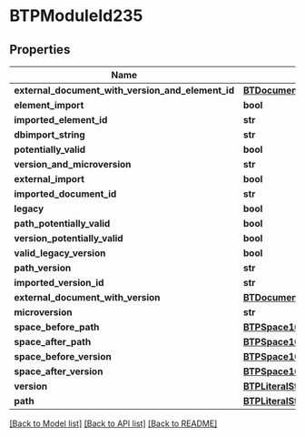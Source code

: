 # BTPModuleId235

## Properties
Name | Type | Description | Notes
------------ | ------------- | ------------- | -------------
**external_document_with_version_and_element_id** | [**BTDocumentWithVersionAndElementId**](BTDocumentWithVersionAndElementId.md) |  | [optional] 
**element_import** | **bool** |  | [optional] 
**imported_element_id** | **str** |  | [optional] 
**dbimport_string** | **str** |  | [optional] 
**potentially_valid** | **bool** |  | [optional] 
**version_and_microversion** | **str** |  | [optional] 
**external_import** | **bool** |  | [optional] 
**imported_document_id** | **str** |  | [optional] 
**legacy** | **bool** |  | [optional] 
**path_potentially_valid** | **bool** |  | [optional] 
**version_potentially_valid** | **bool** |  | [optional] 
**valid_legacy_version** | **bool** |  | [optional] 
**path_version** | **str** |  | [optional] 
**imported_version_id** | **str** |  | [optional] 
**external_document_with_version** | [**BTDocumentWithVersionId**](BTDocumentWithVersionId.md) |  | [optional] 
**microversion** | **str** |  | [optional] 
**space_before_path** | [**BTPSpace10**](BTPSpace10.md) |  | [optional] 
**space_after_path** | [**BTPSpace10**](BTPSpace10.md) |  | [optional] 
**space_before_version** | [**BTPSpace10**](BTPSpace10.md) |  | [optional] 
**space_after_version** | [**BTPSpace10**](BTPSpace10.md) |  | [optional] 
**version** | [**BTPLiteralString259**](BTPLiteralString259.md) |  | [optional] 
**path** | [**BTPLiteralString259**](BTPLiteralString259.md) |  | [optional] 

[[Back to Model list]](../README.md#documentation-for-models) [[Back to API list]](../README.md#documentation-for-api-endpoints) [[Back to README]](../README.md)



